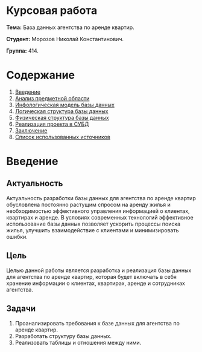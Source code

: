 # Курсовая работа

**Тема:** База данных агентства по аренде квартир.

**Студент:** Морозов Николай Константинович.

**Группа:** 414.

# Содержание

1. [Введение](#введение)
2. [Анализ предметной области](#анализ-предметной-области)
3. [Инфологическая модель базы данных](#инфологическая-модель-базы-данных)
4. [Логическая структура базы данных](#логическая-структура-базы-данных)
5. [Физическая структура базы данных](#физическая-структура-базы-данных)
6. [Реализация проекта в СУБД](#реализация-проекта-в-субд)
7. [Заключение](#заключение)
8. [Список использованных источников](#список-использованных-источников)


# Введение

## Актуальность
Актуальность разработки базы данных для агентства по аренде квартир обусловлена постоянно растущим спросом на аренду жилья и необходимостью эффективного управления информацией о клиентах, квартирах и аренде. В условиях современных технологий эффективное использование базы данных позволяет ускорить процессы поиска жилья, улучшить взаимодействие с клиентами и минимизировать ошибки.

## Цель
Целью данной работы является разработка и реализация базы данных для агентства по аренде квартир, которая будет включать в себя хранение информации о клиентах, квартирах, аренде и сотрудниках агентства.

## Задачи
1. Проанализировать требования к базе данных для агентства по аренде квартир.
2. Разработать структуру базы данных.
3. Реализовать таблицы и отношения между ними.




